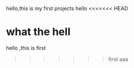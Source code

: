 hello,this is my first projects
hello
<<<<<<< HEAD

what the hell
=======
hello ,this is first
>>>>>>> first
aaa
